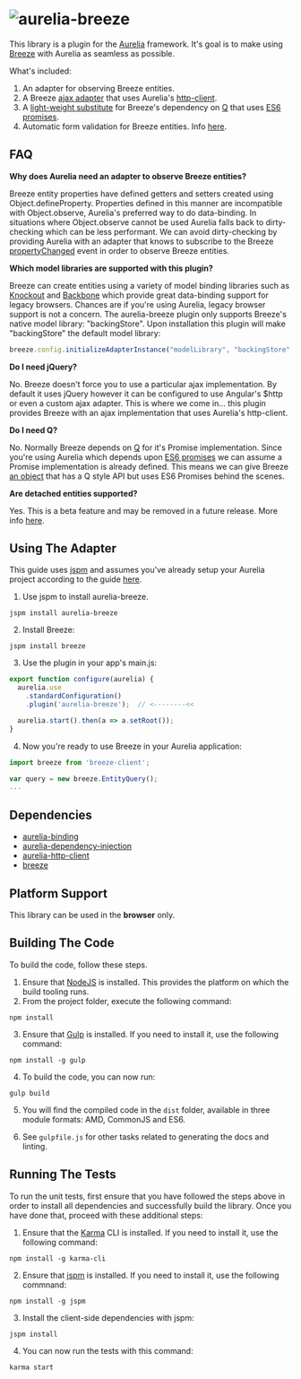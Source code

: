 # ![aurelia-breeze](aurelia-breeze.png)

This library is a plugin for the [Aurelia](http://www.aurelia.io/) framework.  It's goal is to make using [Breeze](http://www.getbreezenow.com/breezejs) with Aurelia as seamless as possible.

What's included:

1. An adapter for observing Breeze entities.
2. A Breeze [ajax adapter](http://www.getbreezenow.com/documentation/controlling-ajax) that uses Aurelia's [http-client](https://github.com/aurelia/http-client).
3. A [light-weight substitute](https://github.com/jdanyow/aurelia-breeze/blob/master/src/promise-adapter.js) for Breeze's dependency on [Q](https://github.com/kriskowal/q) that uses [ES6 promises](https://developer.mozilla.org/en-US/docs/Web/JavaScript/Reference/Global_Objects/Promise).
4. Automatic form validation for Breeze entities.  Info [here](http://www.danyow.net/form-validation-with-breeze-and-aurelia/).


## FAQ

**Why does Aurelia need an adapter to observe Breeze entities?**

Breeze entity properties have defined getters and setters created using Object.defineProperty.  Properties defined in this manner are incompatible with Object.observe, Aurelia's preferred way to do data-binding.  In situations where Object.observe cannot be used Aurelia falls back to dirty-checking which can be less performant.  We can avoid dirty-checking by providing Aurelia with an adapter that knows to subscribe to the Breeze [propertyChanged](http://www.breezejs.com/sites/all/apidocs/classes/EntityAspect.html#event_propertyChanged) event in order to observe Breeze entities.

**Which model libraries are supported with this plugin?**

Breeze can create entities using a variety of model binding libraries such as [Knockout](http://knockoutjs.com/) and [Backbone](http://backbonejs.org/) which provide great data-binding support for legacy browsers.  Chances are if you're using Aurelia, legacy browser support is not a concern.  The aurelia-breeze plugin only supports Breeze's native model library: "backingStore".  Upon installation this plugin will make "backingStore" the default model library:
```javascript
breeze.config.initializeAdapterInstance("modelLibrary", "backingStore", true);
```

**Do I need jQuery?**

No.  Breeze doesn't force you to use a particular ajax implementation.  By default it uses jQuery however it can be configured to use Angular's $http or even a custom ajax adapter.  This is where we come in... this plugin provides Breeze with an ajax implementation that uses Aurelia's http-client.

**Do I need Q?**

No.  Normally Breeze depends on [Q](https://github.com/kriskowal/q) for it's Promise implementation.  Since you're using Aurelia which depends upon [ES6 promises](https://developer.mozilla.org/en-US/docs/Web/JavaScript/Reference/Global_Objects/Promise) we can assume a Promise implementation is already defined.  This means we can give Breeze [an object](https://github.com/jdanyow/aurelia-breeze/blob/master/src/promise-adapter.js) that has a Q style API but uses ES6 Promises behind the scenes.

**Are detached entities supported?**

Yes.  This is a beta feature and may be removed in a future release.  More info [here](https://github.com/jdanyow/aurelia-breeze/issues/7).

## Using The Adapter

This guide uses [jspm](http://jspm.io/) and assumes you've already setup your Aurelia project according to the guide [here](http://aurelia.io/get-started.html).

1. Use jspm to install aurelia-breeze.

  ```shell
  jspm install aurelia-breeze
  ```
2. Install Breeze:

  ```shell
  jspm install breeze
  ```
3. Use the plugin in your app's main.js:

  ```javascript
  export function configure(aurelia) {
    aurelia.use
      .standardConfiguration()
      .plugin('aurelia-breeze');  // <--------<<

    aurelia.start().then(a => a.setRoot());
  }
  ```
4. Now you're ready to use Breeze in your Aurelia application:

  ```javascript
  import breeze from 'breeze-client';

  var query = new breeze.EntityQuery();
  ...
  ```

## Dependencies

* [aurelia-binding](https://github.com/aurelia/binding)
* [aurelia-dependency-injection](https://github.com/aurelia/dependency-injection)
* [aurelia-http-client](https://github.com/aurelia/http-client)
* [breeze](http://www.getbreezenow.com/breezejs)

## Platform Support

This library can be used in the **browser** only.

## Building The Code

To build the code, follow these steps.

1. Ensure that [NodeJS](http://nodejs.org/) is installed. This provides the platform on which the build tooling runs.
2. From the project folder, execute the following command:

  ```shell
  npm install
  ```
3. Ensure that [Gulp](http://gulpjs.com/) is installed. If you need to install it, use the following command:

  ```shell
  npm install -g gulp
  ```
4. To build the code, you can now run:

  ```shell
  gulp build
  ```
5. You will find the compiled code in the `dist` folder, available in three module formats: AMD, CommonJS and ES6.

6. See `gulpfile.js` for other tasks related to generating the docs and linting.

## Running The Tests

To run the unit tests, first ensure that you have followed the steps above in order to install all dependencies and successfully build the library. Once you have done that, proceed with these additional steps:

1. Ensure that the [Karma](http://karma-runner.github.io/) CLI is installed. If you need to install it, use the following command:

  ```shell
  npm install -g karma-cli
  ```
2. Ensure that [jspm](http://jspm.io/) is installed. If you need to install it, use the following commnand:

  ```shell
  npm install -g jspm
  ```
3. Install the client-side dependencies with jspm:

  ```shell
  jspm install
  ```
4. You can now run the tests with this command:

  ```shell
  karma start
  ```
